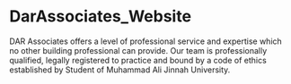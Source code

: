 # DarAssociates_Website

DAR Associates offers a level of professional service and expertise which no other building professional can provide. Our team is professionally qualified, legally registered to practice and bound by a code of ethics established by Student of Muhammad Ali Jinnah University.
